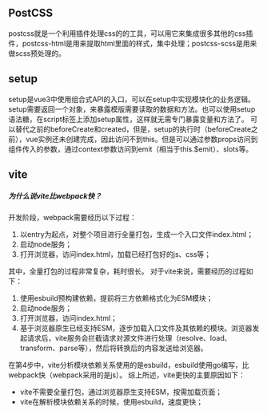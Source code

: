 ## PostCSS
postcss就是一个利用插件处理css的的工具，可以用它来集成很多其他的css插件，postcss-html是用来提取html里面的样式，集中处理；postcss-scss是用来做scss预处理的。
## setup
setup是vue3中使用组合式API的入口，可以在setup中实现模块化的业务逻辑。
setup需要返回一个对象，来暴露模版需要读取的数据和方法。也可以使用setup语法糖，在script标签上添加setup属性，这样就无需专门暴露变量和方法了。
可以替代之前的beforeCreate和created，但是，setup的执行时（beforeCreate之前），vue实例还未创建完成，因此访问不到this。但是可以通过参数props访问到组件传入的参数，通过context参数访问到emit（相当于this.$emit）、slots等。
## vite
##### 为什么说vite比webpack快？
开发阶段，webpack需要经历以下过程：

1. 以entry为起点，对整个项目进行全量打包，生成一个入口文件index.html；
2. 启动node服务；
3. 打开浏览器，访问index.html，加载已经打包好的js、css等；

其中，全量打包的过程非常复杂，耗时很长。
对于vite来说，需要经历的过程如下：

1. 使用esbuild预构建依赖，提前将三方依赖格式化为ESM模块；
2. 启动node服务；
3. 打开浏览器，访问index.html；
4. 基于浏览器原生已经支持ESM，逐步加载入口文件及其依赖的模块。浏览器发起请求后，vite服务会拦截请求对源文件进行处理（resolve、load、transform、parse等），然后将转换后的内容发送给浏览器。

在第4步中，vite分析模块依赖关系使用的是esbuild，esbuild使用go编写，比webpack快（webpack采用的是js）。
综上所述，vite更快的主要原因如下：

- vite不需要全量打包，通过浏览器原生支持ESM，按需加载页面；
- vite在解析模块依赖关系的时候，使用esbuild，速度更快；
